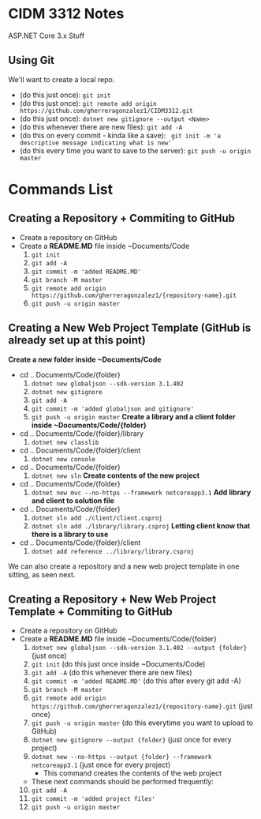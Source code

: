 # CIDM 3312 Notes

ASP.NET Core 3.x Stuff

## Using Git

We'll want to create a local repo.

* (do this just once): `git init`
* (do this just once): `git remote add origin https://github.com/gherreragonzalez1/CIDM3312.git`
* (do this just once): `dotnet new gitignore --output <Name>`
* (do this whenever there are new files): `git add -A`
* (do this on every commit - kinda like a save): ` git init -m 'a descriptive message indicating what is new'`
* (do this every time you want to save to the server): `git push -u origin master`

# Commands List

## Creating a Repository + Commiting to GitHub

* Create a repository on GitHub
* Create a **README.MD** file inside ~Documents/Code
    1. `git init`
    2. `git add -A`
    3. `git commit -m 'added README.MD'`
    4. `git branch -M master`
    5. `git remote add origin https://github.com/gherreragonzalez1/{repository-name}.git`
    6. `git push -u origin master`

## Creating a New Web Project Template (GitHub is already set up at this point)

**Create a new folder inside ~Documents/Code**
* cd .. Documents/Code/{folder}
    1. `dotnet new globaljson --sdk-version 3.1.402`
    2. `dotnet new gitignore`
    3. `git add -A`
    4. `git commit -m 'added globaljson and gitignore'`
    5. `git push -u origin master`
**Create a library and a client folder inside ~Documents/Code/{folder}**
* cd .. Documents/Code/{folder}/library
    1. `dotnet new classlib`
* cd .. Documents/Code/{folder}/client
    1. `dotnet new console`
* cd .. Documents/Code/{folder}
    1. `dotnet new sln`
**Create contents of the new project**
* cd .. Documents/Code/{folder}
    1. `dotnet new mvc --no-https --framework netcoreapp3.1`
**Add library and client to solution file**
* cd .. Documents/Code/{folder}
    1. `dotnet sln add ./client/client.csproj`
    2. `dotnet sln add ./library/library.csproj`
**Letting client know that there is a library to use**
* cd .. Documents/Code/{folder}/client
    1. `dotnet add reference ../library/library.csproj`
    
We can also create a repository and a new web project template in one sitting, as seen next.

## Creating a Repository + New Web Project Template + Commiting to GitHub

* Create a repository on GitHub
* Create a **README.MD** file inside ~Documents/Code/{folder}
    1. `dotnet new globaljson --sdk-version 3.1.402 --output {folder}` (just once)
    2. `git init` (do this just once inside ~Documents/Code)
    3. `git add -A` (do this whenever there are new files)
    4. `git commit -m 'added README.MD'` (do this after every git add -A)
    5. `git branch -M master`
    6. `git remote add origin https://github.com/gherreragonzalez1/{repository-name}.git` (just once)
    7. `git push -u origin master` (do this everytime you want to upload to GitHub)
    8. `dotnet new gitignore --output {folder}` (just once for every project)
    9. `dotnet new --no-https --output {folder} --framework netcoreapp3.1` (just once for every project)
        * This command creates the contents of the web project
    * These next commands should be performed frequently:
    10. `git add -A`
    11. `git commit -m 'added project files'`
    12. `git push -u origin master`
